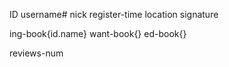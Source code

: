 ID
username#
nick
register-time
location
signature

ing-book{id.name}
want-book{}
ed-book{}

reviews-num